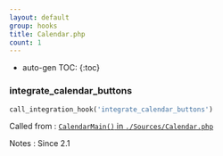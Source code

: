 ```yaml
---
layout: default
group: hooks
title: Calendar.php
count: 1
---
```

* auto-gen TOC:
{:toc}
### integrate_calendar_buttons

```php
call_integration_hook('integrate_calendar_buttons')
```


Called from
: [`CalendarMain()` in `./Sources/Calendar.php`](../docs/calendar.html#calendarmain)

Notes
: Since 2.1

